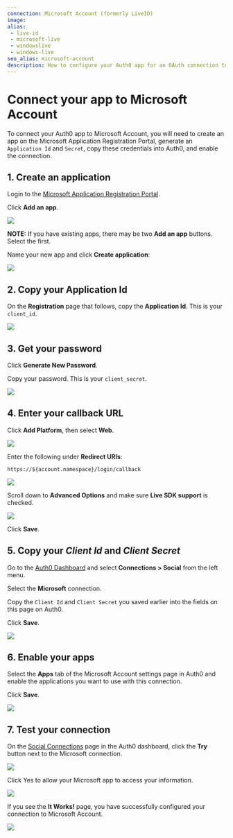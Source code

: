 ```yaml
---
connection: Microsoft Account (formerly LiveID)
image:
alias:
 - live-id
 - microsoft-live
 - windowslive
 - windows-live
seo_alias: microsoft-account
description: How to configure your Auth0 app for an OAuth connection to Microsoft Account.
---
```


# Connect your app to Microsoft Account

To connect your Auth0 app to Microsoft Account, you will need to create an app on the Microsoft Application Registration Portal, generate an `Application Id` and `Secret`, copy these credentials into Auth0, and enable the connection.

## 1. Create an application

Login to the [Microsoft Application Registration Portal](https://apps.dev.microsoft.com).

Click **Add an app**. 

![](/media/articles/connections/social/microsoft-account/ma-portal-1a.png)

**NOTE:** If you have existing apps, there may be two **Add an app** buttons. Select the first.

Name your new app and click **Create application**:

![](/media/articles/connections/social/microsoft-account/ma-portal-1.png)

## 2. Copy your Application Id

On the **Registration** page that follows, copy the **Application Id**. This is your `client_id`.

![](/media/articles/connections/social/microsoft-account/ma-portal-2.png)

## 3. Get your password

Click **Generate New Password**.

Copy your password. This is your `client_secret`.

![](/media/articles/connections/social/microsoft-account/ma-portal-3.png)

## 4. Enter your callback URL

Click **Add Platform**, then select **Web**.

![](/media/articles/connections/social/microsoft-account/ma-portal-4a.png)

Enter the following under **Redirect URIs**:

`https://${account.namespace}/login/callback`

![](/media/articles/connections/social/microsoft-account/ma-portal-4.png)

Scroll down to **Advanced Options** and make sure **Live SDK support** is checked.

![](/media/articles/connections/social/microsoft-account/ma-portal-4b.png)

Click **Save**.

## 5. Copy your *Client Id* and *Client Secret*

Go to the [Auth0 Dashboard](${uiURL}) and select **Connections > Social** from the left menu. 

Select the **Microsoft** connection.

Copy the `Client Id` and `Client Secret` you saved earlier into the fields on this page on Auth0. 

Click **Save**.

![](/media/articles/connections/social/microsoft-account/ma-portal-5.png)

## 6. Enable your apps

Select the **Apps** tab of the Microsoft Account settings page in Auth0 and enable the applications you want to use with this connection.

Click **Save**.

![](/media/articles/connections/social/microsoft-account/ma-portal-6.png)

## 7. Test your connection

On the [Social Connections](${uiURL}/#/connections/social) page in the Auth0 dashboard, click the **Try** button next to the Microsoft connection.

![](/media/articles/connections/social/microsoft-account/ma-portal-7.png)

Click Yes to allow your Microsoft app to access your information. 

![](/media/articles/connections/social/microsoft-account/ma-portal-8.png)

If you see the **It Works!** page, you have successfully configured your connection to Microsoft Account.

![](/media/articles/connections/social/microsoft-account/ma-portal-9.png)

